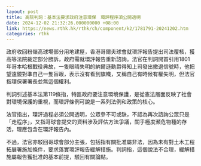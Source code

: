 ```yaml
---
layout: post
title: 高院判詞：基本法要求政府注意環保　環評程序須公開透明
date: 2024-12-02 21:32:26.000000000 +08:00
link: https://news.rthk.hk/rthk/ch/component/k2/1781791-20241202.htm
categories: rthk
---
```


政府收回粉嶺高球場部分用地建屋，香港哥爾夫球會就環評報告提出司法覆核，獲高等法院裁定部分勝訴，政府需就環評報告重新諮詢。法官在判詞開首引用1801年哥本哈根戰役典故，一隻眼晴失明的納爾遜勳爵得知上司發出撤退信號時，他把望遠鏡對準自己一隻盲眼，表示沒有看到旗幟，又稱自己有時候有權失明，但法官指環保署署長並無這個權利。

判詞引述基本法第119條指，特區政府要注意環境保護，是從憲法層面反映了社會對環境保護的重視，而環評條例可說是一系列法例和政策的核心。

法官指出，環評過程必須公開透明，公眾參不可或缺，不認為再次諮詢公眾只是「走程序」，又指哥球會提交的資料涉及評估方法爭議，關乎極度瀕危物種的存活，理應包含在環評報告內。

不過，法官亦駁回哥球會部分主張，包括指有關批准屬非法，因為未有對土木工程拓展署施加條件，要求落實環評報告緩解措施。判詞指，這個說法不合理，緩解措施屬報告獲批准的基本前提，駁回有關論點。
